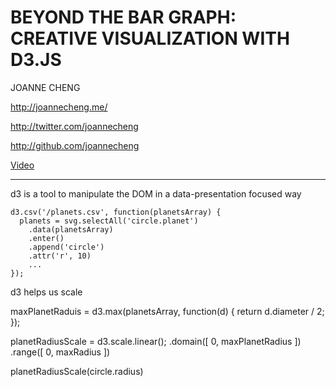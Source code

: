 BEYOND THE BAR GRAPH: CREATIVE VISUALIZATION WITH D3.JS
=======================================================

JOANNE CHENG

http://joannecheng.me/

http://twitter.com/joannecheng

http://github.com/joannecheng

[Video](https://www.youtube.com/watch?v=ghY_3DTTc30)

---

d3 is a tool to manipulate the DOM in a data-presentation focused way

    d3.csv('/planets.csv', function(planetsArray) {
      planets = svg.selectAll('circle.planet')
        .data(planetsArray)
        .enter()
        .append('circle')
        .attr('r', 10)
        ...
    });

d3 helps us scale

  maxPlanetRaduis = d3.max(planetsArray, function(d) {
    return d.diameter / 2;
  });

  planetRadiusScale = d3.scale.linear();
    .domain([ 0, maxPlanetRadius ])
    .range([ 0, maxRadius ])

  planetRadiusScale(circle.radius)
